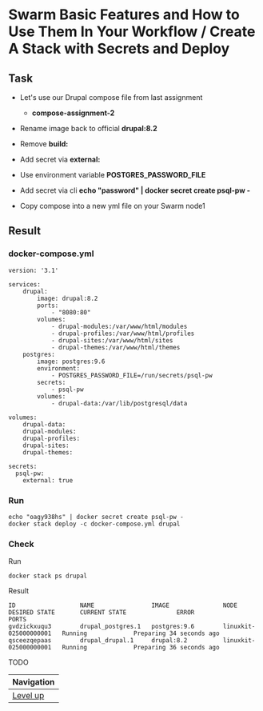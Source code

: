 # Swarm Basic Features and How to Use Them In Your Workflow / Create A Stack with Secrets and Deploy #

## Task ##

* Let's use our Drupal compose file from last assignment

    * **compose-assignment-2**

* Rename image back to official **drupal:8.2**
* Remove **build:**
* Add secret via **external:**
* Use environment variable **POSTGRES_PASSWORD_FILE**
* Add secret via cli **echo "password" | docker secret create psql-pw -**
* Copy compose into a new yml file on your Swarm node1

## Result ##

### docker-compose.yml ##

    version: '3.1'
    
    services:
        drupal:
            image: drupal:8.2
            ports:
                - "8080:80"
            volumes:
                - drupal-modules:/var/www/html/modules
                - drupal-profiles:/var/www/html/profiles
                - drupal-sites:/var/www/html/sites
                - drupal-themes:/var/www/html/themes
        postgres:
            image: postgres:9.6
            environment:
                - POSTGRES_PASSWORD_FILE=/run/secrets/psql-pw
            secrets:
                - psql-pw
            volumes:
                - drupal-data:/var/lib/postgresql/data
    
    volumes:
        drupal-data:
        drupal-modules:
        drupal-profiles:
        drupal-sites:
        drupal-themes:
    
    secrets:
      psql-pw:
        external: true

### Run ###

    echo "oagy938hs" | docker secret create psql-pw - 
    docker stack deploy -c docker-compose.yml drupal

### Check ###    

Run

    docker stack ps drupal

Result

    ID                  NAME                IMAGE               NODE                    DESIRED STATE       CURRENT STATE              ERROR               PORTS
    gvdzickxuqu3        drupal_postgres.1   postgres:9.6        linuxkit-025000000001   Running             Preparing 34 seconds ago                       
    qsceezqepaas        drupal_drupal.1     drupal:8.2          linuxkit-025000000001   Running             Preparing 36 seconds ago              

TODO

| Navigation               |
| ------------------------ |
| [Level up](../README.md) |
